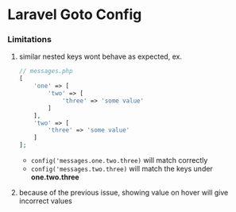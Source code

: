 # Laravel Goto Config

### Limitations

1. similar nested keys wont behave as expected, ex.

    ```php
    // messages.php
    [
        'one' => [
            'two' => [
                'three' => 'some value'
            ]
        ],
        'two' => [
            'three' => 'some value'
        ]
    ];
    ```

    - `config('messages.one.two.three)` will match correctly
    - `config('messages.two.three)` will match the keys under **one.two.three**

2. because of the previous issue, showing value on hover will give incorrect values
